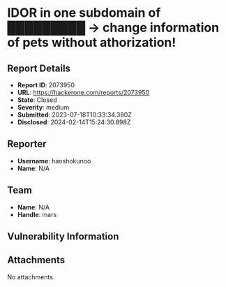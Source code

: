 # IDOR in one subdomain of █████████ -> change information of pets without athorization!

## Report Details
- **Report ID**: 2073950
- **URL**: https://hackerone.com/reports/2073950
- **State**: Closed
- **Severity**: medium
- **Submitted**: 2023-07-18T10:33:34.380Z
- **Disclosed**: 2024-02-14T15:24:30.898Z

## Reporter
- **Username**: haoshokunoo
- **Name**: N/A

## Team
- **Name**: N/A
- **Handle**: mars

## Vulnerability Information


## Attachments
No attachments
